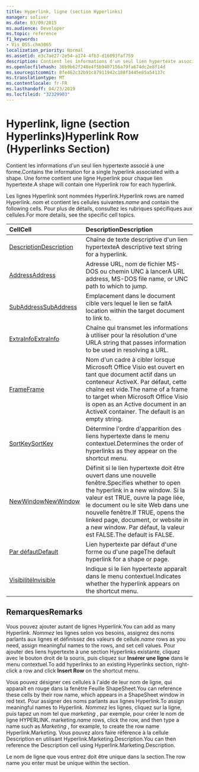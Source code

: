 ```yaml
---
title: Hyperlink, ligne (section Hyperlinks)
manager: soliver
ms.date: 03/09/2015
ms.audience: Developer
ms.topic: reference
f1_keywords:
- Vis_DSS.chm3065
localization_priority: Normal
ms.assetid: e3c7ae27-2e54-a174-4fb3-d16093faf759
description: Contient les informations d'un seul lien hypertexte associé à une forme. Une forme contient une ligne Hyperlink pour chaque lien hypertexte.
ms.openlocfilehash: 36b9b62f248e4f5b9407156a79fa674dc2e8f14d
ms.sourcegitcommit: 8fe462c32b91c87911942c188f3445e85a54137c
ms.translationtype: MT
ms.contentlocale: fr-FR
ms.lasthandoff: 04/23/2019
ms.locfileid: "32329903"
---
```

# <a name="hyperlink-row-hyperlinks-section"></a><span data-ttu-id="127a0-104">Hyperlink, ligne (section Hyperlinks)</span><span class="sxs-lookup"><span data-stu-id="127a0-104">Hyperlink Row (Hyperlinks Section)</span></span>

<span data-ttu-id="127a0-105">Contient les informations d'un seul lien hypertexte associé à une forme.</span><span class="sxs-lookup"><span data-stu-id="127a0-105">Contains the information for a single hyperlink associated with a shape.</span></span> <span data-ttu-id="127a0-106">Une forme contient une ligne Hyperlink pour chaque lien hypertexte.</span><span class="sxs-lookup"><span data-stu-id="127a0-106">A shape will contain one Hyperlink row for each hyperlink.</span></span>
  
<span data-ttu-id="127a0-107">Les lignes Hyperlink sont nommées Hyperlink.</span><span class="sxs-lookup"><span data-stu-id="127a0-107">Hyperlink rows are named Hyperlink.</span></span> <span data-ttu-id="127a0-108">*nom* et contient les cellules suivantes.</span><span class="sxs-lookup"><span data-stu-id="127a0-108">*name*  and contain the following cells.</span></span> <span data-ttu-id="127a0-109">Pour plus de détails, consultez les rubriques spécifiques aux cellules.</span><span class="sxs-lookup"><span data-stu-id="127a0-109">For more details, see the specific cell topics.</span></span> 
  
|<span data-ttu-id="127a0-110">**Cell**</span><span class="sxs-lookup"><span data-stu-id="127a0-110">**Cell**</span></span>|<span data-ttu-id="127a0-111">**Description**</span><span class="sxs-lookup"><span data-stu-id="127a0-111">**Description**</span></span>|
|:-----|:-----|
|[<span data-ttu-id="127a0-112">Description</span><span class="sxs-lookup"><span data-stu-id="127a0-112">Description</span></span>](description-cell-hyperlinks-section.md) <br/> |<span data-ttu-id="127a0-113">Chaîne de texte descriptive d'un lien hypertexte</span><span class="sxs-lookup"><span data-stu-id="127a0-113">A descriptive text string for a hyperlink.</span></span>  <br/> |
|[<span data-ttu-id="127a0-114">Address</span><span class="sxs-lookup"><span data-stu-id="127a0-114">Address</span></span>](address-cell-hyperlinks-section.md) <br/> |<span data-ttu-id="127a0-115">Adresse URL, nom de fichier MS-DOS ou chemin UNC à lancer</span><span class="sxs-lookup"><span data-stu-id="127a0-115">A URL address, MS-DOS file name, or UNC path to which to jump.</span></span>  <br/> |
|[<span data-ttu-id="127a0-116">SubAddress</span><span class="sxs-lookup"><span data-stu-id="127a0-116">SubAddress</span></span>](subaddress-cell-hyperlinks-section.md) <br/> |<span data-ttu-id="127a0-117">Emplacement dans le document cible vers lequel le lien se fait</span><span class="sxs-lookup"><span data-stu-id="127a0-117">A location within the target document to link to.</span></span>  <br/> |
|[<span data-ttu-id="127a0-118">ExtraInfo</span><span class="sxs-lookup"><span data-stu-id="127a0-118">ExtraInfo</span></span>](extrainfo-cell-hyperlinks-section.md) <br/> |<span data-ttu-id="127a0-119">Chaîne qui transmet les informations à utiliser pour la résolution d'une URL</span><span class="sxs-lookup"><span data-stu-id="127a0-119">A string that passes information to be used in resolving a URL.</span></span>  <br/> |
|[<span data-ttu-id="127a0-120">Frame</span><span class="sxs-lookup"><span data-stu-id="127a0-120">Frame</span></span>](frame-cell-hyperlinks-section.md) <br/> |<span data-ttu-id="127a0-p104">Nom d'un cadre à cibler lorsque Microsoft Office Visio est ouvert en tant que document actif dans un conteneur ActiveX. Par défaut, cette chaîne est vide.</span><span class="sxs-lookup"><span data-stu-id="127a0-p104">The name of a frame to target when Microsoft Office Visio is open as an Active document in an ActiveX container. The default is an empty string.</span></span>  <br/> |
|[<span data-ttu-id="127a0-123">SortKey</span><span class="sxs-lookup"><span data-stu-id="127a0-123">SortKey</span></span>](sortkey-cell-hyperlinks-section.md) <br/> |<span data-ttu-id="127a0-124">Détermine l'ordre d'apparition des liens hypertexte dans le menu contextuel.</span><span class="sxs-lookup"><span data-stu-id="127a0-124">Determines the order of hyperlinks as they appear on the shortcut menu.</span></span>  <br/> |
|[<span data-ttu-id="127a0-125">NewWindow</span><span class="sxs-lookup"><span data-stu-id="127a0-125">NewWindow</span></span>](newwindow-cell-hyperlinks-section.md) <br/> |<span data-ttu-id="127a0-126">Définit si le lien hypertexte doit être ouvert dans une nouvelle fenêtre.</span><span class="sxs-lookup"><span data-stu-id="127a0-126">Specifies whether to open the hyperlink in a new window.</span></span> <span data-ttu-id="127a0-127">Si la valeur est TRUE, ouvre la page liée, le document ou le site Web dans une nouvelle fenêtre.</span><span class="sxs-lookup"><span data-stu-id="127a0-127">If TRUE, opens the linked page, document, or website in a new window.</span></span> <span data-ttu-id="127a0-128">Par défaut, la valeur est FALSE.</span><span class="sxs-lookup"><span data-stu-id="127a0-128">The default is FALSE.</span></span>  <br/> |
|[<span data-ttu-id="127a0-129">Par défaut</span><span class="sxs-lookup"><span data-stu-id="127a0-129">Default</span></span>](default-cell-hyperlinks-section.md) <br/> |<span data-ttu-id="127a0-130">Lien hypertexte par défaut d'une forme ou d'une page</span><span class="sxs-lookup"><span data-stu-id="127a0-130">The default hyperlink for a shape or page.</span></span>  <br/> |
|[<span data-ttu-id="127a0-131">Visibilité</span><span class="sxs-lookup"><span data-stu-id="127a0-131">Invisible</span></span>](invisible-cell-hyperlinks-section.md) <br/> |<span data-ttu-id="127a0-132">Indique si le lien hypertexte apparaît dans le menu contextuel.</span><span class="sxs-lookup"><span data-stu-id="127a0-132">Indicates whether the hyperlink appears on the shortcut menu.</span></span>  <br/> |
   
## <a name="remarks"></a><span data-ttu-id="127a0-133">Remarques</span><span class="sxs-lookup"><span data-stu-id="127a0-133">Remarks</span></span>

 <span data-ttu-id="127a0-134">Vous pouvez ajouter autant de lignes Hyperlink.</span><span class="sxs-lookup"><span data-stu-id="127a0-134">You can add as many Hyperlink.</span></span>  <span data-ttu-id="127a0-135">*Nommez* les lignes selon vos besoins, assignez des noms parlants aux lignes et définissez des valeurs de cellule.</span><span class="sxs-lookup"><span data-stu-id="127a0-135">*name*  rows as you need, assign meaningful names to the rows, and set cell values.</span></span> <span data-ttu-id="127a0-136">Pour ajouter des liens hypertexte à une section Hyperlinks existante, cliquez avec le bouton droit de la souris, puis cliquez sur **Insérer une ligne** dans le menu contextuel.</span><span class="sxs-lookup"><span data-stu-id="127a0-136">To add hyperlinks to an existing Hyperlinks section, right-click a row and click **Insert Row** on the shortcut menu.</span></span> 
  
<span data-ttu-id="127a0-137">Vous pouvez désigner ces cellules à l'aide de leur nom de ligne, qui apparaît en rouge dans la fenêtre Feuille ShapeSheet.</span><span class="sxs-lookup"><span data-stu-id="127a0-137">You can reference these cells by their row name, which appears in a ShapeSheet window in red text.</span></span> <span data-ttu-id="127a0-138">Pour assigner des noms parlants aux lignes Hyperlink.</span><span class="sxs-lookup"><span data-stu-id="127a0-138">To assign meaningful names to Hyperlink.</span></span> <span data-ttu-id="127a0-139">*Nommez* les lignes, cliquez sur la ligne, puis tapez un nom tel que *marketing* , par exemple, pour créer le nom de ligne HYPERLINK. marketing.</span><span class="sxs-lookup"><span data-stu-id="127a0-139">*name*  rows, click the row, and then type a name such as  *Marketing*  , for example, to create the row name Hyperlink.Marketing.</span></span> <span data-ttu-id="127a0-140">Vous pouvez alors faire référence à la cellule Description en utilisant Hyperlink.Marketing.Description.</span><span class="sxs-lookup"><span data-stu-id="127a0-140">You can then reference the Description cell using Hyperlink.Marketing.Description.</span></span> 
  
<span data-ttu-id="127a0-141">Le nom de ligne que vous entrez doit être unique dans la section.</span><span class="sxs-lookup"><span data-stu-id="127a0-141">The row name you enter must be unique within the section.</span></span>
  

